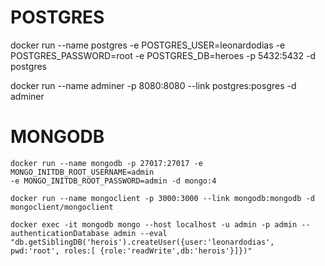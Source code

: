 # POSTGRES #

docker run --name postgres -e POSTGRES_USER=leonardodias -e POSTGRES_PASSWORD=root -e POSTGRES_DB=heroes 
-p 5432:5432 -d postgres

docker run --name adminer -p 8080:8080 --link postgres:posgres -d adminer

# MONGODB #
    docker run --name mongodb -p 27017:27017 -e MONGO_INITDB_ROOT_USERNAME=admin 
    -e MONGO_INITDB_ROOT_PASSWORD=admin -d mongo:4

    docker run --name mongoclient -p 3000:3000 --link mongodb:mongodb -d mongoclient/mongoclient

    docker exec -it mongodb mongo --host localhost -u admin -p admin --authenticationDatabase admin --eval "db.getSiblingDB('herois').createUser({user:'leonardodias', pwd:'root', roles:[ {role:'readWrite',db:'herois'}]})" 
